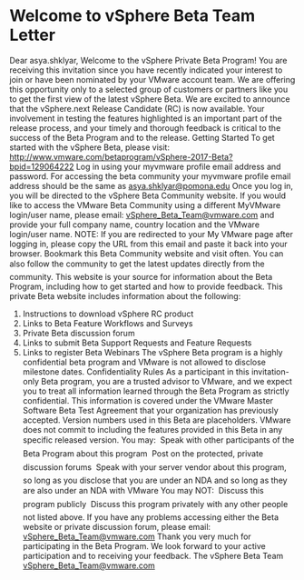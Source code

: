 # Welcome to vSphere Beta Team Letter

Dear asya.shklyar,
Welcome to the vSphere Private Beta Program! You are receiving this invitation since you have recently indicated your interest to join or have been nominated by your VMware account team. We are offering this opportunity only to a selected group of customers or partners like you to get the first view of the latest vSphere Beta.
We are excited to announce that the vSphere.next Release Candidate (RC) is now available. Your involvement in testing the features highlighted is an important part of the release process, and your timely and thorough feedback is critical to the success of the Beta Program and to the release.
Getting Started
To get started with the vSphere Beta, please visit: http://www.vmware.com/betaprogram/vSphere-2017-Beta?bpid=129064222
Log in using your myvmware profile email address and password. For accessing the beta community your myvmware profile email address should be the same as asya.shklyar@pomona.edu
Once you log in, you will be directed to the vSphere Beta Community website. If you would like to access the VMware Beta Community using a different MyVMware login/user name, please email: vSphere_Beta_Team@vmware.com and provide your full company name, country location and the VMware login/user name.
NOTE: If you are redirected to your My VMware page after logging in, please copy the URL from this email and paste it back into your browser. Bookmark this Beta Community website and visit often. You can also follow the community to get the latest updates directly from the community. This website is your source for information about the Beta Program, including how to get started and how to provide feedback.
This private Beta website includes information about the following:
1. Instructions to download vSphere RC product
2. Links to Beta Feature Workflows and Surveys
3. Private Beta discussion forum
4. Links to submit Beta Support Requests and Feature Requests
5. Links to register Beta Webinars
The vSphere Beta program is a highly confidential beta program and VMware is not allowed to disclose milestone dates.
Confidentiality Rules
As a participant in this invitation-only Beta program, you are a trusted advisor to VMware, and we expect you to treat all information learned through the Beta Program as strictly confidential. This information is covered under the VMware Master Software Beta Test Agreement that your organization has previously accepted. Version numbers used in this Beta are placeholders. VMware does not commit to including the features provided in this Beta in any specific released version.
You may:
 Speak with other participants of the Beta Program about this program
 Post on the protected, private discussion forums
 Speak with your server vendor about this program, so long as you disclose that you are under an NDA and so long as they are also under an NDA with VMware
You may NOT:
 Discuss this program publicly
 Discuss this program privately with any other people not listed above.
If you have any problems accessing either the Beta website or private discussion forum, please email: vSphere_Beta_Team@vmware.com
Thank you very much for participating in the Beta Program. We look forward to your active participation and to receiving your feedback.
The vSphere Beta Team
vSphere_Beta_Team@vmware.com
